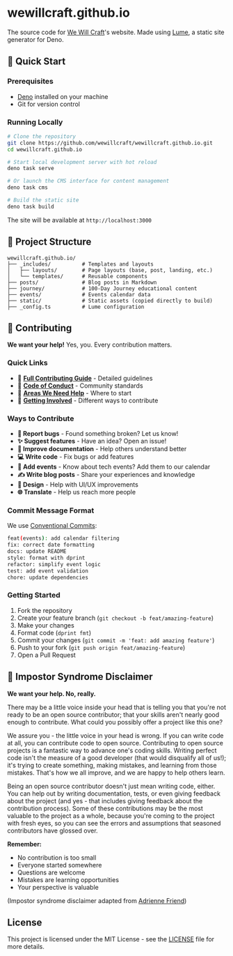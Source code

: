# wewillcraft.github.io

The source code for [We Will Craft](https://wewillcraft.org)'s website. Made
using [Lume](https://lume.land), a static site generator for Deno.

## 🚀 Quick Start

### Prerequisites

- [Deno](https://deno.land/) installed on your machine
- Git for version control

### Running Locally

```bash
# Clone the repository
git clone https://github.com/wewillcraft/wewillcraft.github.io.git
cd wewillcraft.github.io

# Start local development server with hot reload
deno task serve

# Or launch the CMS interface for content management
deno task cms

# Build the static site
deno task build
```

The site will be available at `http://localhost:3000`

## 📁 Project Structure

```
wewillcraft.github.io/
├── _includes/          # Templates and layouts
│   ├── layouts/        # Page layouts (base, post, landing, etc.)
│   └── templates/      # Reusable components
├── posts/              # Blog posts in Markdown
├── journey/            # 100-Day Journey educational content
├── events/             # Events calendar data
├── static/             # Static assets (copied directly to build)
├── _config.ts          # Lume configuration
```

## 🤝 Contributing

**We want your help!** Yes, you. Every contribution matters.

### Quick Links

- 📖 **[Full Contributing Guide](CONTRIBUTING.md)** - Detailed guidelines
- 💬 **[Code of Conduct](CONTRIBUTING.md#-code-of-conduct)** - Community
  standards
- 🎯 **[Areas We Need Help](CONTRIBUTING.md#-areas-we-need-help)** - Where to
  start
- 🌟 **[Getting Involved](getting-involved.md)** - Different ways to contribute

### Ways to Contribute

- **🐛 Report bugs** - Found something broken? Let us know!
- **✨ Suggest features** - Have an idea? Open an issue!
- **📝 Improve documentation** - Help others understand better
- **💻 Write code** - Fix bugs or add features
- **📅 Add events** - Know about tech events? Add them to our calendar
- **✍️ Write blog posts** - Share your experiences and knowledge
- **🎨 Design** - Help with UI/UX improvements
- **🌐 Translate** - Help us reach more people

### Commit Message Format

We use [Conventional Commits](https://www.conventionalcommits.org/):

```bash
feat(events): add calendar filtering
fix: correct date formatting
docs: update README
style: format with dprint
refactor: simplify event logic
test: add event validation
chore: update dependencies
```

### Getting Started

1. Fork the repository
2. Create your feature branch (`git checkout -b feat/amazing-feature`)
3. Make your changes
4. Format code (`dprint fmt`)
5. Commit your changes (`git commit -m 'feat: add amazing feature'`)
6. Push to your fork (`git push origin feat/amazing-feature`)
7. Open a Pull Request

## 📌 Impostor Syndrome Disclaimer

**We want your help. No, really.**

There may be a little voice inside your head that is telling you that you're not
ready to be an open source contributor; that your skills aren't nearly good
enough to contribute. What could you possibly offer a project like this one?

We assure you - the little voice in your head is wrong. If you can write code at
all, you can contribute code to open source. Contributing to open source
projects is a fantastic way to advance one's coding skills. Writing perfect code
isn't the measure of a good developer (that would disqualify all of us!); it's
trying to create something, making mistakes, and learning from those mistakes.
That's how we all improve, and we are happy to help others learn.

Being an open source contributor doesn't just mean writing code, either. You can
help out by writing documentation, tests, or even giving feedback about the
project (and yes - that includes giving feedback about the contribution
process). Some of these contributions may be the most valuable to the project as
a whole, because you're coming to the project with fresh eyes, so you can see
the errors and assumptions that seasoned contributors have glossed over.

**Remember:**

- No contribution is too small
- Everyone started somewhere
- Questions are welcome
- Mistakes are learning opportunities
- Your perspective is valuable

(Impostor syndrome disclaimer adapted from
[Adrienne Friend](https://github.com/adriennefriend/imposter-syndrome-disclaimer))

## License

This project is licensed under the MIT License - see the [LICENSE](LICENSE.md)
file for more details.
